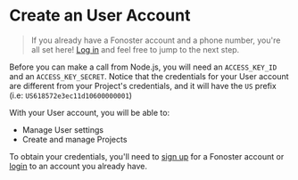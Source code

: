 # Create an User Account

> If you already have a Fonoster account and a phone number, you're all set here! [Log in](https://console.fonoster.io) and feel free to jump to the next step.

Before you can make a call from Node.js, you will need an `ACCESS_KEY_ID` and an `ACCESS_KEY_SECRET`. Notice that the credentials for your User account are different from your Project's credentials, and it will have the `US` prefix (i.e: `US618572e3ec11d10600000001`)

With your User account, you will be able to:

- Manage User settings
- Create and manage Projects

To obtain your credentials, you'll need to [sign up](https://console.fonoster.io) for a Fonoster account or [login](https://console.fonoster.io) to an account you already have.
